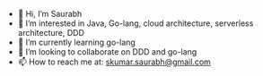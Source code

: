 - 👋 Hi, I’m Saurabh
- 👀 I’m interested in Java, Go-lang, cloud architecture, serverless architecture, DDD
- 🌱 I’m currently learning go-lang
- 💞️ I’m looking to collaborate on DDD and go-lang
- 📫 How to reach me at: skumar.saurabh@gmail.com

<!---
sk-saurabh/sk-saurabh is a ✨ special ✨ repository because its `README.md` (this file) appears on your GitHub profile.
You can click the Preview link to take a look at your changes.
--->
